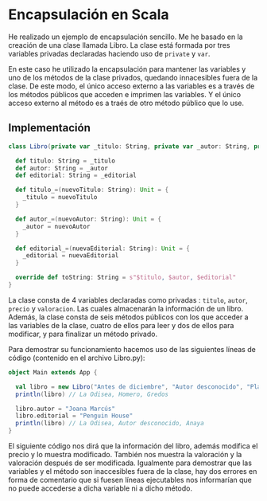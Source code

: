 # Encapsulación en Scala
He realizado un ejemplo de encapsulación sencillo. Me he basado en la creación de una clase llamada Libro. La clase está formada por tres variables privadas declaradas haciendo uso de `private` y `var`.

En este caso he utilizado la encapsulación para mantener las variables y uno de los métodos de la clase privados, quedando innacesibles fuera de la clase. De este modo,
el único acceso externo a las variables es a través de los métodos públicos que acceden e imprimen las variables. Y el único acceso externo al método es a traés de otro método público que lo use.

## Implementación

```scala
class Libro(private var _titulo: String, private var _autor: String, private var _editorial: String) {

  def titulo: String = _titulo
  def autor: String = _autor
  def editorial: String = _editorial

  def titulo_=(nuevoTitulo: String): Unit = {
    _titulo = nuevoTitulo
  }

  def autor_=(nuevoAutor: String): Unit = {
    _autor = nuevoAutor
  }

  def editorial_=(nuevaEditorial: String): Unit = {
    _editorial = nuevaEditorial
  }

  override def toString: String = s"$titulo, $autor, $editorial"
}
```

La clase consta de 4 variables declaradas como privadas : `titulo`, `autor`, `precio` y `valoracion`. Las cuales almacenarán la información de un libro.
Además, la clase consta de seis métodos públicos con los que acceder a las variables de la clase, cuatro de ellos para leer y dos de ellos para modificar, y para finalizar un método privado.


Para demostrar su funcionamiento hacemos uso de las siguientes líneas de código (contenido en el archivo Libro.py):

```scala
object Main extends App {

  val libro = new Libro("Antes de diciembre", "Autor desconocido", "Planeta")
  println(libro) // La Odisea, Homero, Gredos

  libro.autor = "Joana Marcús"
  libro.editorial = "Penguin House"
  println(libro) // La Odisea, Autor desconocido, Anaya
}

```

El siguiente código nos dirá que la información del libro, además modifica el precio y lo muestra modificado. También nos muestra la valoración y la valoración después de ser modificada. Igualmente para demostrar que las variables y el método son inaccesibles fuera de la clase, hay dos errores en forma de comentario que si fuesen líneas ejecutables nos informarían que no puede accederse a dicha variable ni a dicho método.
